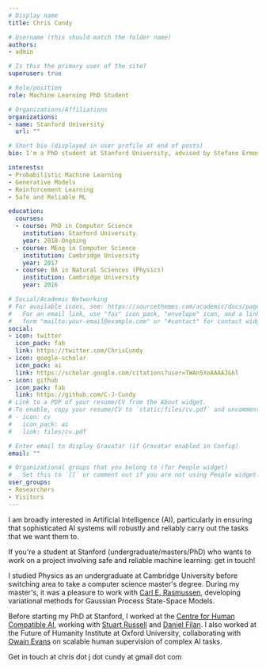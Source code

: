 ```yaml
---
# Display name
title: Chris Cundy

# Username (this should match the folder name)
authors:
- admin

# Is this the primary user of the site?
superuser: true

# Role/position
role: Machine Learning PhD Student

# Organizations/Affiliations
organizations:
- name: Stanford University
  url: ""

# Short bio (displayed in user profile at end of posts)
bio: I'm a PhD student at Stanford University, advised by Stefano Ermon

interests:
- Probabilistic Machine Learning
- Generative Models
- Reinforcement Learning
- Safe and Reliable ML

education:
  courses:
  - course: PhD in Computer Science
    institution: Stanford University
    year: 2018-Ongoing
  - course: MEng in Computer Science
    institution: Cambridge University
    year: 2017
  - course: BA in Natural Sciences (Physics)
    institution: Cambridge University
    year: 2016

# Social/Academic Networking
# For available icons, see: https://sourcethemes.com/academic/docs/page-builder/#icons
#   For an email link, use "fas" icon pack, "envelope" icon, and a link in the
#   form "mailto:your-email@example.com" or "#contact" for contact widget.
social:
- icon: twitter
  icon_pack: fab
  link: https://twitter.com/ChrisCundy
- icon: google-scholar
  icon_pack: ai
  link: https://scholar.google.com/citations?user=TWAn5XoAAAAJ&hl
- icon: github
  icon_pack: fab
  link: https://github.com/C-J-Cundy
# Link to a PDF of your resume/CV from the About widget.
# To enable, copy your resume/CV to `static/files/cv.pdf` and uncomment the lines below.
# - icon: cv
#   icon_pack: ai
#   link: files/cv.pdf

# Enter email to display Gravatar (if Gravatar enabled in Config)
email: ""

# Organizational groups that you belong to (for People widget)
#   Set this to `[]` or comment out if you are not using People widget.
user_groups:
- Researchers
- Visitors
---
```


I am broadly interested in Artificial Intelligence (AI), particularly in
ensuring that sophisticated AI systems will robustly and reliably carry out the
tasks that we want them to.

If you're a student at Stanford (undergraduate/masters/PhD) who wants to work on
a project involving safe and reliable machine learning: get in touch!

I studied Physics as an undergraduate at Cambridge University before switching
area to take a computer science master's degree. During my master's, it was a
pleasure to work with [Carl E. Rasmussen](http://mlg.eng.cam.ac.uk/carl),
developing variational methods for Gaussian Process State-Space Models.

Before starting my PhD at Stanford, I worked at the [Centre for Human
Compatible AI](http://humancompatible.ai), working with [Stuart
Russell](https://people.eecs.berkeley.edu/~russell) and [Daniel
Filan](http://danielfilan.com). I also worked at the Future of
Humanity Institute at Oxford University, collaborating with [Owain
Evans](https://owainevans.github.io) on scalable human supervision of
complex AI tasks.

Get in touch at chris dot j dot cundy at gmail dot com